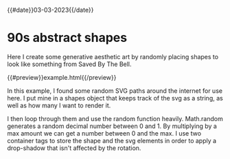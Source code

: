 {{#date}}03-03-2023{{/date}}
# 90s abstract shapes
Here I create some generative aesthetic art by randomly placing shapes to look like something from Saved By The Bell.

{{#preview}}example.html{{/preview}}

In this example, I found some random SVG paths around the internet for use here. I put mine in a shapes object that keeps track of the svg as a string, as well as how many I want to render it.

I then loop through them and use the random function heavily. Math.random generates a random decimal number between 0 and 1. By multiplying by a max amount we can get a number between 0 and the max. I use two container tags to store the shape and the svg elements in order to apply a drop-shadow that isn't affected by the rotation.
